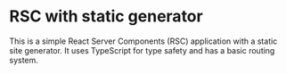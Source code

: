 # RSC with static generator

This is a simple React Server Components (RSC) application with a static site generator. It uses TypeScript for type safety and has a basic routing system.
